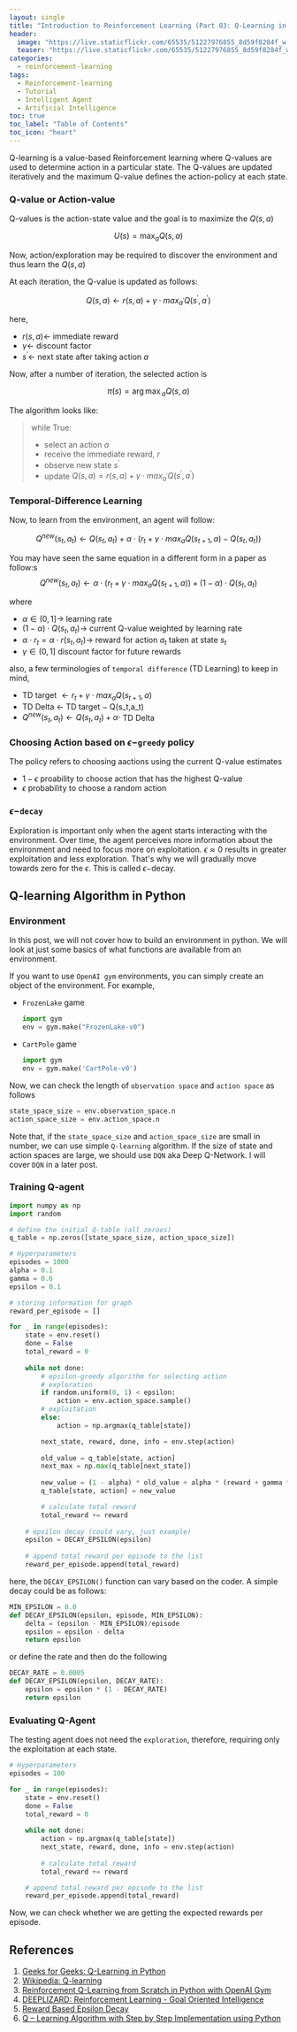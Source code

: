```yaml
---
layout: single
title: "Introduction to Reinforcement Learning (Part 03: Q-Learning in Python)"
header:
  image: "https://live.staticflickr.com/65535/51227976855_8d59f8284f_w.jpg"
  teaser: "https://live.staticflickr.com/65535/51227976855_8d59f8284f_w.jpg"
categories:
  - reinforcement-learning
tags:
  - Reinforcement-learning
  - Tutorial
  - Intelligent Agent
  - Artificial Intelligence
toc: true
toc_label: "Table of Contents"
toc_icon: "heart"
---
```


Q-learning is a value-based Reinforcement learning where Q-values are used to determine action in a particular state. The Q-values are updated iteratively and the maximum Q-value defines the action-policy at each state.





### Q-value or Action-value
Q-values is the action-state value and the goal is to maximize the $Q(s,a)$

$$U(s) = \max_a Q(s,a)$$

Now, action/exploration may be required to discover the environment and thus learn the $Q(s,a)$

At each iteration, the Q-value is updated as follows:

$$Q(s,a) \leftarrow r(s,a) + \gamma \cdot max_{a^\prime} Q(s^\prime, a^\prime)$$

here,
* $r(s,a) \leftarrow$ immediate reward
* $\gamma \leftarrow$ discount factor
* $s^\prime \leftarrow$ next state after taking action $a$

Now, after a number of iteration, the selected action is

$$\pi(s) = {\arg\max}_a Q(s,a)$$


The algorithm looks like:

> while True:
> 	- select an action $a$
> 	- receive the immediate reward, $r$
> 	- observe new state $s^\prime$
> 	- update $Q(s,a) = r(s,a) + \gamma \cdot max_{a^\prime} Q(s^\prime, a^\prime)$


 ### Temporal-Difference Learning
 Now, to learn from the environment, an agent will follow:

$$Q^{new}(s_t,a_t) \leftarrow Q(s_t,a_t) + \alpha \cdot \Big ( r_t + \gamma \cdot max_a Q(s_{t+1},a) -Q(s_t,a_t) \Big)$$

You may have seen the same equation in a different form in a paper as follow:s
$$Q^{new}(s_t,a_t) \leftarrow \alpha \cdot \Big ( r_t + \gamma \cdot max_a Q(s_{t+1},a) \Big) + (1-\alpha) \cdot Q(s_t,a_t)$$

where
* $\alpha \in (0,1] \rightarrow$ learning rate
* $(1-\alpha) \cdot Q(s_t,a_t) \rightarrow$ current Q-value weighted by learning rate
* $\alpha \cdot r_t = \alpha \cdot r(s_t,a_t) \rightarrow$ reward for action $a_t$ taken at state $s_t$
* $\gamma \in (0,1]$ discount factor for future rewards

also, a few terminologies of `temporal difference` (TD Learning) to keep in mind,
* TD target $\leftarrow r_t + \gamma \cdot max_a Q(s_{t+1},a)$ 
* TD Delta $\leftarrow$ TD target $-$ Q(s_t,a_t) 
* $Q^{new}(s_t,a_t) \leftarrow Q(s_t,a_t) + \alpha \cdot$ TD Delta

### Choosing Action based on $\epsilon-$`greedy` policy
The policy refers to choosing aactions using the current Q-value estimates
* $1-\epsilon$ proability to choose action that has the highest Q-value
* $\epsilon$ probability to choose a random action

### $\epsilon-$`decay`
Exploration is important only when the agent starts interacting with the environment. Over time, the agent perceives more information about the environment and need to focus more on exploitation. $\epsilon \approx 0$ results in greater exploitation and less exploration. That's why we will gradually move towards zero for the $\epsilon$. This is called $\epsilon-$decay.

## Q-learning Algorithm in Python
### Environment
In this post, we will not cover how to build an environment in python. We will look at just some basics of what functions are available from an environment.

If you want to use `OpenAI gym` environments, you can simply create an object of the environment. For example,

* `FrozenLake` game
	```python
	import gym
	env = gym.make("FrozenLake-v0")
	```
* `CartPole` game
	```python
	import gym
	env = gym.make('CartPole-v0')
	```
Now, we can check the length of `observation space` and `action space` as follows
```python
state_space_size = env.observation_space.n
action_space_size = env.action_space.n
```

Note that, if the `state_space_size` and `action_space_size` are small in number, we can use simple `Q-learning` algorithm. If the size of state and action spaces are large, we should use `DQN` aka Deep Q-Network. I will cover `DQN` in a later post.


### Training Q-agent
```python
import numpy as np
import random

# define the initial Q-table (all zeroes)
q_table = np.zeros([state_space_size, action_space_size])

# Hyperparameters
episodes = 1000
alpha = 0.1
gamma = 0.6
epsilon = 0.1

# storing information for graph
reward_per_episode = []

for _ in range(episodes):
    state = env.reset()
    done = False
    total_reward = 0
    
    while not done:
	    # epsilon-greedy algorithm for selecting action
	    # exploration
        if random.uniform(0, 1) < epsilon:
            action = env.action_space.sample()
        # exploitation
        else:
            action = np.argmax(q_table[state])

        next_state, reward, done, info = env.step(action)
        
        old_value = q_table[state, action]
        next_max = np.max(q_table[next_state])
        
        new_value = (1 - alpha) * old_value + alpha * (reward + gamma * next_max)
        q_table[state, action] = new_value

		# calculate total reward
		total_reward += reward
	
	# epsilon decay (could vary, just example)
	epsilon = DECAY_EPSILON(epsilon)
	
	# append total reward per episode to the list	
	reward_per_episode.append(total_reward)
```

here, the `DECAY_EPSILON()` function can vary based on the coder. A simple decay could be as follows:
```python
MIN_EPSILON = 0.0
def DECAY_EPSILON(epsilon, episode, MIN_EPSILON):
	delta = (epsilon - MIN_EPSILON)/episode
	epsilon = epsilon - delta
	return epsilon
```

or define the rate and then do the following
```python
DECAY_RATE = 0.0005
def DECAY_EPSILON(epsilon, DECAY_RATE):
	epsilon = epsilon * (1 - DECAY_RATE)
	return epsilon
```

### Evaluating Q-Agent
The testing agent does not need the `exploration`, therefore, requiring only the exploitation at each state.
```python
# Hyperparameters
episodes = 100

for _ in range(episodes):
    state = env.reset()
    done = False
    total_reward = 0
    
    while not done:
        action = np.argmax(q_table[state])
        next_state, reward, done, info = env.step(action) 
        
        # calculate total reward
		total_reward += reward

	# append total reward per episode to the list	
	reward_per_episode.append(total_reward)
```

Now, we can check whether we are getting the expected rewards per episode.


## References
1. [Geeks for Geeks: Q-Learning in Python](https://www.geeksforgeeks.org/q-learning-in-python/)
2. [Wikipedia: Q-learning](https://en.wikipedia.org/wiki/Q-learning)
3. [Reinforcement Q-Learning from Scratch in Python with OpenAI Gym](https://www.learndatasci.com/tutorials/reinforcement-q-learning-scratch-python-openai-gym/)
4. [DEEPLIZARD: Reinforcement Learning - Goal Oriented Intelligence](https://deeplizard.com/learn/video/HGeI30uATws)
5. [Reward Based Epsilon Decay](https://aakash94.github.io/Reward-Based-Epsilon-Decay/)
6. [Q – Learning Algorithm with Step by Step Implementation using Python](https://www.analyticsvidhya.com/blog/2021/04/q-learning-algorithm-with-step-by-step-implementation-using-python/)
<!--stackedit_data:
eyJoaXN0b3J5IjpbLTQ2MzMwNDYzOF19
-->